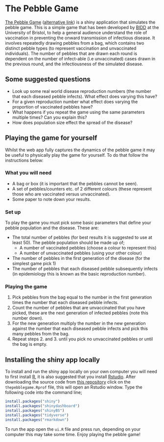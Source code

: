 
<!-- README.md is generated from README.Rmd. Please edit that file -->
The Pebble Game
===============

[The Pebble Game](http://seabbs.co.uk/shiny/thepebblegame) ([alternative link](https://seabbs.shinyapps.io/thepebblegame/)) is a shiny application that simulates the pebble game. This is a simple game that has been developed by [BIDD](http://www.bristol.ac.uk/social-community-medicine/research/groups/bidd/) at the University of Bristol, to help a general audience understand the role of vaccination in preventing the onward transmission of infectious disease. It involves repeatedly drawing pebbles from a bag, which contains two distinct pebble types (to represent vaccination and unvaccinated individuals). The number of pebbles that are drawn each round is dependent on the number of infect-able (i.e unvaccinated) cases drawn in the previous round, and the infectiousness of the simulated disease.

Some suggested questions
------------------------

-   Look up some real world disease reproduction numbers (the number that each diseased pebble infects). What effect does varying this have?
-   For a given reproduction number what effect does varying the proportion of vaccinated pebbles have?
-   What happens if you repeat the game using the same parameters multiple times? Can you explain this?
-   How does population size effect the spread of the disease?

Playing the game for yourself
-----------------------------

Whilst the web app fully captures the dynamics of the pebble game it may be useful to physically play the game for yourself. To do that follow the instructions below:

### What you will need

-   A bag or box (it is important that the pebbles cannot be seen).
-   A set of pebbles/counters etc. of 2 different colours (these represent those who are vaccinated versus unvaccinated).
-   Some paper to note down your results.

### Set up

To play the game you must pick some basic parameters that define your pebble population and the disease. These are:

-   The total number of pebbles (for best results it is suggested to use at least 50). The pebble population should be made up of;
    -   A number of vaccinated pebbles (choose a colour to represent this)
    -   A number of unvaccinated pebbles (using your other colour)
-   The number of pebbles in the first generation of the disease (for the simplest game pick 1)
-   The number of pebbles that each diseased pebble subsequently infects (in epidemiology this is known as the basic reproduction number).

### Playing the game

1.  Pick pebbles from the bag equal to the number in the first generation times the number that each diseased pebble infects.
2.  Count the number of pebbles that are unvaccinated that you have picked, these are the next generation of infected pebbles (note this number down).
3.  For the new generation multiply the number in the new generation against the number that each diseased pebble infects and pick this many pebbles from the bag.
4.  Repeat steps 2. and 3. until you pick no unvaccinated pebbles or until the bag is empty.

Installing the shiny app locally
--------------------------------

To install and run the shiny app locally on your own computer you will need to first install [R](https://www.r-project.org/), it is also suggested that you install [Rstudio](https://www.rstudio.com/products/rstudio/download/). After downloading the source code from [this repository](https://www.github.com/seabbs/thepebblegame) click on the `thepebblegame.Rprof` file, this will open an Rstudio window. Type the following code into the command line;

``` r
install.packages("shiny")
install.packages("shinydashboard")
install.packages("shinyBS")
install.packages("tidyverse")
install.packages("rmarkdown")
```

To run the app open the `ui.R` file and press run, depending on your computer this may take some time. Enjoy playing the pebble game!
